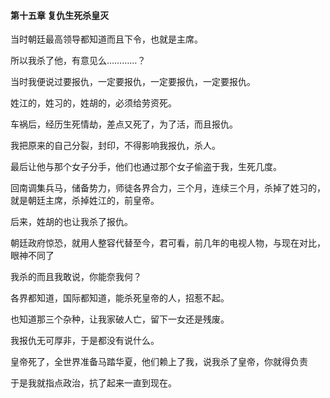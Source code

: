 #### 第十五章 复仇生死杀皇灭


当时朝廷最高领导都知道而且下令，也就是主席。

所以我杀了他，有意见么…………？

当时我便说过要报仇，一定要报仇，一定要报仇，一定要报仇。

姓江的，姓习的，姓胡的，必须给劳资死。

车祸后，经历生死情劫，差点又死了，为了活，而且报仇。

我把原来的自己分裂，封印，不得影响我报仇，杀人。

最后让他与那个女子分手，他们也通过那个女子偷盗于我，生死几度。

回南调集兵马，储备势力，师徒各界合力，三个月，连续三个月，杀掉了姓习的，就是朝廷主席，杀掉姓江的，前皇帝。

后来，姓胡的也让我杀了报仇。

朝廷政府惊恐，就用人整容代替至今，君可看，前几年的电视人物，与现在对比，眼神不同了

我杀的而且我敢说，你能奈我何？

各界都知道，国际都知道，能杀死皇帝的人，招惹不起。

也知道那三个杂种，让我家破人亡，留下一女还是残废。

我报仇无可厚非，于是都没有说什么。

皇帝死了，全世界准备马踏华夏，他们赖上了我，说我杀了皇帝，你就得负责

于是我就指点政治，抗了起来一直到现在。


